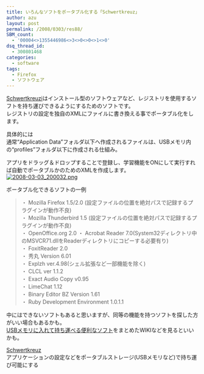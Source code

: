 ```yaml
---
title: いろんなソフトをポータブル化する「Schwertkreuz」
author: azu
layout: post
permalink: /2008/0303/res88/
SBM_count:
  - '00004<>1355446986<>3<>0<>0<>1<>0'
dsq_thread_id:
  - 300801468
categories:
  - software
tags:
  - Firefox
  - ソフトウェア
---
```

<p><a href="http://www.infsys.cne.okayama-u.ac.jp/%7En-kato/works/schwertkreuz/index070404.html" title="Schwertkreuzi"">Schwertkreuzi</a>はインストール型のソフトウェアなど、レジストリを使用するソフトを持ち運びできるようにするためのソフトです。<br />
レジストリの設定を独自のXMLにファイルに書き換える事でポータブル化をします。</p>
<p>具体的には<br />
通常“Application Data”フォルダ以下へ作成されるファイルは、USBメモリ内の“profiles”フォルダ以下に作成される仕組み。</p>
<p>アプリをドラッグ＆ドロップすることで登録し、学習機能をONにして実行すれば自動でポータブルかのためのXMLを作成します。<br />
<a href="http://wordpress.local/wp-content/uploads/2008/03/2008-03-03_200032.png" title="2008-03-03_200032.png"><img src="http://wordpress.local/wp-content/uploads/2008/03/2008-03-03_200032.thumbnail.png" alt="2008-03-03_200032.png" /></a></p>
<p>ポータブル化できるソフトの一例</p>
<p><a href="http://www.infsys.cne.okayama-u.ac.jp/%7En-kato/works/schwertkreuz/index070404.html" title="Schwertkreuzi""></a></p>
<blockquote cite="http://www.infsys.cne.okayama-u.ac.jp/~n-kato/works/schwertkreuz/index070404.html" title="Schwertkreuzi"><p>・ Mozilla Firefox 1.5/2.0 (設定ファイルの位置を絶対パスで記録するプラグインが動作不良)<br />
・ Mozilla Thunderbird 1.5 (設定ファイルの位置を絶対パスで記録するプラグインが動作不良)<br />
・ OpenOffice.org 2.0 ・ Acrobat Reader 7.0(System32ディレクトリ中のMSVCR71.dllをReaderディレクトリにコピーする必要有り)<br />
・ FoxitReader 2.0<br />
・ 秀丸 Version 6.01<br />
・ Explzh ver.4.98(シェル拡張など一部機能を除く)<br />
・ CLCL ver 1.1.2<br />
・ Exact Audio Copy v0.95<br />
・ LimeChat 1.12<br />
・ Binary Editor BZ Version 1.61<br />
・ Ruby Development Environment 1.0.1.1</p>
</blockquote>
<p>中にはできないソフトもあると思いますが、同等の機能を持つソフトを探した方がいい場合もあるかも。<br />
<a href="http://www.vector.co.jp/soft/winnt/util/se416473.html">USBメモリに入れて持ち運べる便利なソフト</a>をまとめたWIKIなどを見るといいかも。</p>
<p><a href="http://www.vector.co.jp/soft/winnt/util/se416473.html">Schwertkreuz</a><br />
アプリケーションの設定などをポータブルストレージ(USBメモリなど)で持ち運び可能にする</p>
